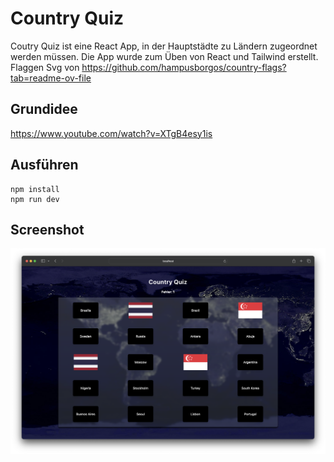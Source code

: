 # Country Quiz

Coutry Quiz ist eine React App, in der Hauptstädte zu Ländern zugeordnet werden müssen.
Die App wurde zum Üben von React und Tailwind erstellt.
Flaggen Svg von https://github.com/hampusborgos/country-flags?tab=readme-ov-file

## Grundidee

https://www.youtube.com/watch?v=XTgB4esy1is

## Ausführen

```
npm install
npm run dev

```

## Screenshot

![Screenshot](screenshot.png)

